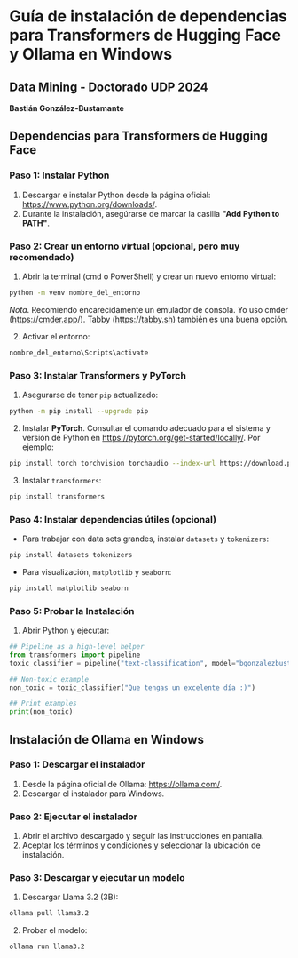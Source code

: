 # Guía de instalación de dependencias para Transformers de Hugging Face y Ollama en Windows

## Data Mining - Doctorado UDP 2024

**Bastián González-Bustamante**

## Dependencias para Transformers de Hugging Face

### **Paso 1: Instalar Python**

1. Descargar e instalar Python desde la página oficial: https://www.python.org/downloads/.
2. Durante la instalación, asegúrarse de marcar la casilla **"Add Python to PATH"**.

### **Paso 2: Crear un entorno virtual (opcional, pero muy recomendado)**

1. Abrir la terminal (cmd o PowerShell) y crear un nuevo entorno virtual:

```bash
python -m venv nombre_del_entorno
```

*Nota*. Recomiendo encarecidamente un emulador de consola. Yo uso cmder (https://cmder.app/). Tabby (https://tabby.sh) también es una buena opción.

2. Activar el entorno:

```bash
nombre_del_entorno\Scripts\activate
```

### **Paso 3: Instalar Transformers y PyTorch**

1. Asegurarse de tener `pip` actualizado:

```bash
python -m pip install --upgrade pip
```

2. Instalar **PyTorch**. Consultar el comando adecuado para el sistema y versión de Python en https://pytorch.org/get-started/locally/. Por ejemplo:

```bash
pip install torch torchvision torchaudio --index-url https://download.pytorch.org/whl/cu118
```

3. Instalar `transformers`:

```bash
pip install transformers
```

### **Paso 4: Instalar dependencias útiles** (opcional)

* Para trabajar con data sets grandes, instalar `datasets` y `tokenizers`:

```bash
pip install datasets tokenizers
```

* Para visualización, `matplotlib` y `seaborn`:

```bash
pip install matplotlib seaborn
```

### **Paso 5: Probar la Instalación**

1. Abrir Python y ejecutar:

```python
## Pipeline as a high-level helper
from transformers import pipeline
toxic_classifier = pipeline("text-classification", model="bgonzalezbustamante/bert-spanish-toxicity")

## Non-toxic example
non_toxic = toxic_classifier("Que tengas un excelente día :)")

## Print examples
print(non_toxic)
```

## Instalación de Ollama en Windows

### **Paso 1: Descargar el instalador**

1. Desde la página oficial de Ollama: https://ollama.com/.
2. Descargar el instalador para Windows.

### **Paso 2: Ejecutar el instalador**

1. Abrir el archivo descargado y seguir las instrucciones en pantalla.
2. Aceptar los términos y condiciones y seleccionar la ubicación de instalación.

### **Paso 3: Descargar y ejecutar un modelo**

1. Descargar Llama 3.2 (3B):

```bash
ollama pull llama3.2
```

2. Probar el modelo:

```bash
ollama run llama3.2
```

